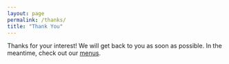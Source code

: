 ```yaml
---
layout: page
permalink: /thanks/
title: "Thank You"
---
```


Thanks for your interest! We will get back to you as soon as possible. In the meantime, check out our [menus](/menus).
